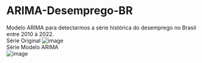 # ARIMA-Desemprego-BR                                                                                                                                                      
Modelo ARIMA para detectarmos a série histórica do desemprego no Brasil entre 2010 à 2022.                                                                                
Série Original 
![image](https://user-images.githubusercontent.com/94941961/176559659-6bd98f4c-3288-4a5c-9b36-5a7086ef873d.png)                                                            
Série Modelo ARIMA                                                                                                                                                        
![image](https://user-images.githubusercontent.com/94941961/176559604-b3ee8c21-2185-418f-ab36-0c71b1049e62.png)

